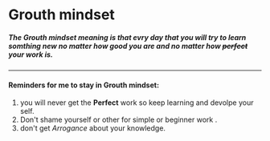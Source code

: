 # Grouth mindset
##### The **Grouth mindset** meaning is that evry day that you will try to learn somthing new no matter how good you are and no matter how ~~perfect~~  your work is.
--------
#### Reminders for me to stay in **Grouth mindset**:
1. you will never get the **Perfect** work so keep learning and devolpe your self.
2. Don't shame yourself or other for simple or beginner work .
3. don't get *Arrogance* about your knowledge.  

